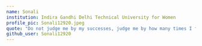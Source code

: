 ```yaml
---
name: Sonali
institution: Indira Gandhi Delhi Technical University for Women
profile_pic: Sonali12920.jpeg
quote: "Do not judge me by my successes, judge me by how many times I fell down and got back up again."~ Nelson Mandela
github_user: Sonali12920
---
```

